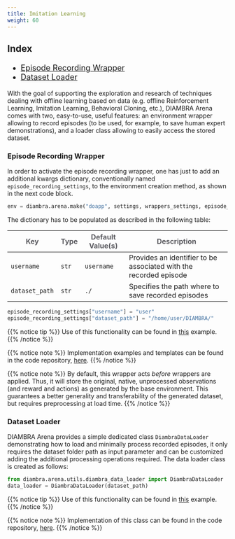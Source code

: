 ```yaml
---
title: Imitation Learning
weight: 60
---
```


<div style="font-size:1.125rem;">

### Index

- <a href="./#episode-recording-wrapper">Episode Recording Wrapper</a>
- <a href="./#dataset-loader">Dataset Loader</a>

</div>

With the goal of supporting the exploration and research of techniques dealing with offline learning based on data (e.g. offline Reinforcement Learning, Imitation Learning, Behavioral Cloning, etc.), DIAMBRA Arena comes with two, easy-to-use, useful features: an environment wrapper allowing to record episodes (to be used, for example, to save human expert demonstrations), and a loader class allowing to easily access the stored dataset.

### Episode Recording Wrapper

In order to activate the episode recording wrapper, one has just to add an additional kwargs dictionary, conventionally named `episode_recording_settings`, to the environment creation method, as shown in the next code block.

```python
env = diambra.arena.make("doapp", settings, wrappers_settings, episode_recording_settings)
```

The dictionary has to be populated as described in the following table:

| <strong><span style="color:#5B5B60;">Key</span></strong> | <strong><span style="color:#5B5B60;">Type</span></strong> | <strong><span style="color:#5B5B60;">Default Value(s)</span></strong> | <strong><span style="color:#5B5B60;">Description</span></strong>                                                                                             |
| -------------------------------------------------------- | --------------------------------------------------------------------- | ---------------------------------------------------------------- | ------------------------------------------------------------------------------------------------------------------------------------------------------------ |
| `username`                                               | `str`                                                     | `username`                                                                     | Provides an identifier to be associated with the recorded episode                                                                                         |
| `dataset_path`                                              | `str`                                                     | `./`                                                                     | Specifies the path where to save recorded episodes                                                                                                        |

```python
episode_recording_settings["username"] = "user"
episode_recording_settings["dataset_path"] = "/home/user/DIAMBRA/"
```

{{% notice tip %}}
Use of this functionality can be found in <a href="../gettingstarted/examples/episoderecorder/">this</a> example.
{{% /notice %}}

{{% notice note %}}
Implementation examples and templates can be found in the code repository, <a href="https://github.com/diambra/arena/tree/main/diambra/arena/wrappers" target="_blank">here</a>.
{{% /notice %}}

{{% notice note %}}
By default, this wrapper acts _before_ wrappers are applied. Thus, it will store the original, native, unprocessed observations (and reward and actions) as generated by the base environment. This guarantees a better generality and transferability of the generated dataset, but requires preprocessing at load time.
{{% /notice %}}

### Dataset Loader

DIAMBRA Arena provides a simple dedicated class `DiambraDataLoader` demonstrating how to load and minimally process recorded episodes, it only requires the dataset folder path as input parameter and can be customized adding the additional processing operations required. The data loader class is created as follows:

```python
from diambra.arena.utils.diambra_data_loader import DiambraDataLoader
data_loader = DiambraDataLoader(dataset_path)
```

{{% notice tip %}}
Use of this functionality can be found in <a href="../gettingstarted/examples/datasetloader/">this</a> example.
{{% /notice %}}

{{% notice note %}}
Implementation of this class can be found in the code repository, <a href="https://github.com/diambra/arena/tree/main/diambra/arena/wrappers" target="_blank">here</a>.
{{% /notice %}}